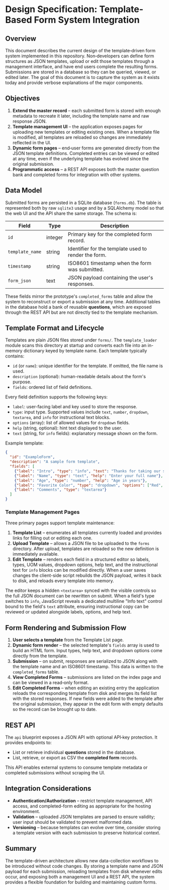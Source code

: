 # Design Specification: Template-Based Form System Integration

## Overview
This document describes the current design of the template‑driven form system
implemented in this repository.  Non‑developers can define form structures as
JSON templates, upload or edit those templates through a management interface,
and have end users complete the resulting forms.  Submissions are stored in a
database so they can be queried, viewed, or edited later.  The goal of this
document is to capture the system as it exists today and provide verbose
explanations of the major components.

## Objectives
1. **Extend the master record** – each submitted form is stored with enough
   metadata to recreate it later, including the template name and raw response
   JSON.
2. **Template management UI** – the application exposes pages for uploading new
   templates or editing existing ones.  When a template file is modified, all
   templates are reloaded so changes are immediately reflected in the UI.
3. **Dynamic form pages** – end‑user forms are generated directly from the JSON
   template definitions.  Completed entries can be viewed or edited at any
   time, even if the underlying template has evolved since the original
   submission.
4. **Programmatic access** – a REST API exposes both the master question bank
   and completed forms for integration with other systems.

## Data Model
Submitted forms are persisted in a SQLite database (`forms.db`).  The table is
represented both by raw `sqlite3` usage and by a SQLAlchemy model so that the
web UI and the API share the same storage.  The schema is:

| Field | Type | Description |
|-------|------|-------------|
| `id` | integer | Primary key for the completed form record. |
| `template_name` | string | Identifier for the template used to render the form. |
| `timestamp` | string | ISO8601 timestamp when the form was submitted. |
| `form_json` | text | JSON payload containing the user's responses. |

These fields mirror the prototype's `completed_forms` table and allow the
system to reconstruct or export a submission at any time.  Additional tables in
the database hold a bank of reusable **questions**, which are exposed through
the REST API but are not directly tied to the template mechanism.

## Template Format and Lifecycle
Templates are plain JSON files stored under `forms/`.  The `template_loader`
module scans this directory at startup and converts each file into an in-memory
dictionary keyed by template name.  Each template typically contains:

- `id` (or `name`): unique identifier for the template. If omitted, the file
  name is used.
- `description` (optional): human-readable details about the form's purpose.
- `fields`: ordered list of field definitions.

Every field definition supports the following keys:

- `label`: user-facing label and key used to store the response.
- `type`: input type. Supported values include `text`, `number`, `dropdown`,
  `textarea`, and `info` for instructional text blocks.
- `options` (array): list of allowed values for `dropdown` fields.
- `help` (string, optional): hint text displayed to the user.
- `text` (string, for `info` fields): explanatory message shown on the form.

Example template:

```json
{
  "id": "ExampleForm",
  "description": "A sample form template",
  "fields": [
    {"label": "Intro", "type": "info", "text": "Thanks for taking our survey."},
    {"label": "Name", "type": "text", "help": "Enter your full name"},
    {"label": "Age", "type": "number", "help": "Age in years"},
    {"label": "Favorite Color", "type": "dropdown", "options": ["Red", "Green", "Blue"], "help": "Select a color"},
    {"label": "Comments", "type": "textarea"}
  ]
}
```

### Template Management Pages
Three primary pages support template maintenance:

1. **Template List** – enumerates all templates currently loaded and provides
   links for filling out or editing each one.
2. **Upload Template** – allows a JSON file to be uploaded to the `forms`
   directory.  After upload, templates are reloaded so the new definition is
   immediately available.
3. **Edit Template** – renders each field in a structured editor so labels,
   types, UOM values, dropdown options, help text, and the instructional text
   for `info` blocks can be modified directly.  When a user saves changes the
   client-side script rebuilds the JSON payload, writes it back to disk, and
   reloads every template into memory.

The editor keeps a hidden `<textarea>` synced with the visible controls so the
full JSON document can be rewritten on submit.  When a field's type switches to
`info`, JavaScript reveals a dedicated multiline "Info text" control bound to
the field's `text` attribute, ensuring instructional copy can be reviewed or
updated alongside labels, options, and help text.

## Form Rendering and Submission Flow
1. **User selects a template** from the Template List page.
2. **Dynamic form render** – the selected template's `fields` array is used to
   build an HTML form.  Input types, help text, and dropdown options come
   directly from the template.
3. **Submission** – on submit, responses are serialized to JSON along with the
   template name and an ISO8601 timestamp.  This data is written to the
   `completed_forms` table.
4. **View Completed Forms** – submissions are listed on the index page and can
   be viewed in a read‑only format.
5. **Edit Completed Forms** – when editing an existing entry the application
   reloads the corresponding template from disk and merges its field list with
   the stored responses.  If new fields were added to the template after the
   original submission, they appear in the edit form with empty defaults so the
   record can be brought up to date.

## REST API
The `api` blueprint exposes a JSON API with optional API‑key protection.  It
provides endpoints to:

- List or retrieve individual **questions** stored in the database.
- List, retrieve, or export as CSV the **completed form** records.

This API enables external systems to consume template metadata or completed
submissions without scraping the UI.

## Integration Considerations
- **Authentication/Authorization** – restrict template management, API access,
  and completed-form editing as appropriate for the hosting environment.
- **Validation** – uploaded JSON templates are parsed to ensure validity; user
  input should be validated to prevent malformed data.
- **Versioning** – because templates can evolve over time, consider storing a
  template version with each submission to preserve historical context.

## Summary
The template-driven architecture allows new data-collection workflows to be
introduced without code changes.  By storing a template name and JSON payload
for each submission, reloading templates from disk whenever edits occur, and
exposing both a management UI and a REST API, the system provides a flexible
foundation for building and maintaining custom forms.
